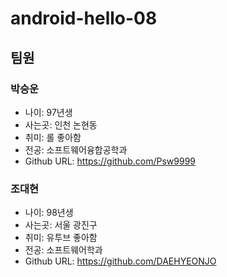 # android-hello-08
## 팀원
### 박승운
* 나이: 97년생
* 사는곳: 인천 논현동
* 취미: 롤 좋아함
* 전공: 소프트웨어융합공학과
* Github URL: https://github.com/Psw9999
### 조대현
* 나이: 98년생
* 사는곳: 서울 광진구
* 취미: 유투브 좋아함
* 전공: 소프트웨어학과
* Github URL: https://github.com/DAEHYEONJO


